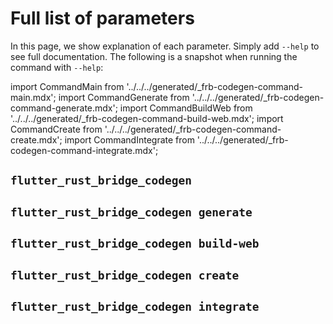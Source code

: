 # Full list of parameters

In this page, we show explanation of each parameter.
Simply add `--help` to see full documentation. The following is a snapshot when running the command with `--help`:

import CommandMain from '../../../generated/_frb-codegen-command-main.mdx';
import CommandGenerate from '../../../generated/_frb-codegen-command-generate.mdx';
import CommandBuildWeb from '../../../generated/_frb-codegen-command-build-web.mdx';
import CommandCreate from '../../../generated/_frb-codegen-command-create.mdx';
import CommandIntegrate from '../../../generated/_frb-codegen-command-integrate.mdx';

## `flutter_rust_bridge_codegen`

<CommandMain/>

## `flutter_rust_bridge_codegen generate`

<CommandGenerate/>

## `flutter_rust_bridge_codegen build-web`

<CommandBuildWeb/>

## `flutter_rust_bridge_codegen create`

<CommandCreate/>

## `flutter_rust_bridge_codegen integrate`

<CommandIntegrate/>
